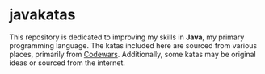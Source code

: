 # javakatas

This repository is dedicated to improving my skills in **Java**, my primary programming language. The katas included here are sourced from various places, primarily from [Codewars](https://www.codewars.com/kata/search/java). Additionally, some katas may be original ideas or sourced from the internet.
